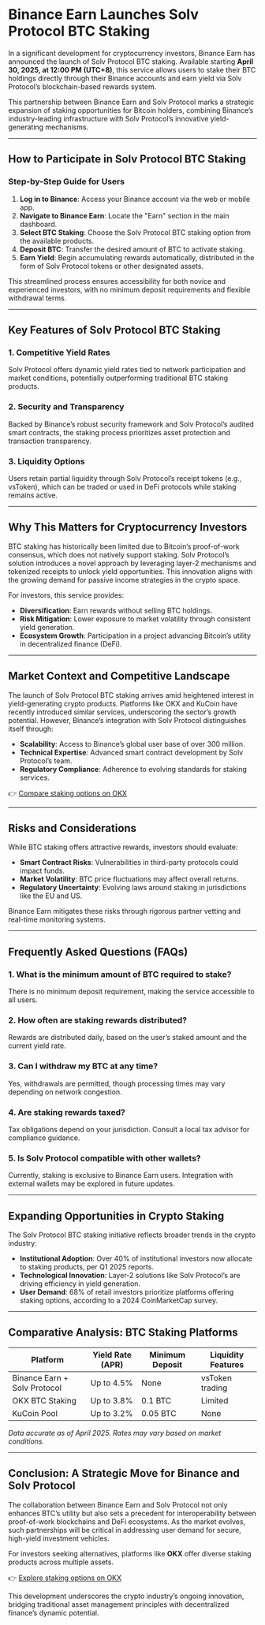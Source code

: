 # Binance Earn Launches Solv Protocol BTC Staking  

In a significant development for cryptocurrency investors, Binance Earn has announced the launch of Solv Protocol BTC staking. Available starting **April 30, 2025, at 12:00 PM (UTC+8)**, this service allows users to stake their BTC holdings directly through their Binance accounts and earn yield via Solv Protocol’s blockchain-based rewards system.  

This partnership between Binance Earn and Solv Protocol marks a strategic expansion of staking opportunities for Bitcoin holders, combining Binance’s industry-leading infrastructure with Solv Protocol’s innovative yield-generating mechanisms.  

---

## How to Participate in Solv Protocol BTC Staking  

### Step-by-Step Guide for Users  
1. **Log in to Binance**: Access your Binance account via the web or mobile app.  
2. **Navigate to Binance Earn**: Locate the "Earn" section in the main dashboard.  
3. **Select BTC Staking**: Choose the Solv Protocol BTC staking option from the available products.  
4. **Deposit BTC**: Transfer the desired amount of BTC to activate staking.  
5. **Earn Yield**: Begin accumulating rewards automatically, distributed in the form of Solv Protocol tokens or other designated assets.  

This streamlined process ensures accessibility for both novice and experienced investors, with no minimum deposit requirements and flexible withdrawal terms.  

---

## Key Features of Solv Protocol BTC Staking  

### 1. **Competitive Yield Rates**  
Solv Protocol offers dynamic yield rates tied to network participation and market conditions, potentially outperforming traditional BTC staking products.  

### 2. **Security and Transparency**  
Backed by Binance’s robust security framework and Solv Protocol’s audited smart contracts, the staking process prioritizes asset protection and transaction transparency.  

### 3. **Liquidity Options**  
Users retain partial liquidity through Solv Protocol’s receipt tokens (e.g., vsToken), which can be traded or used in DeFi protocols while staking remains active.  

---

## Why This Matters for Cryptocurrency Investors  

BTC staking has historically been limited due to Bitcoin’s proof-of-work consensus, which does not natively support staking. Solv Protocol’s solution introduces a novel approach by leveraging layer-2 mechanisms and tokenized receipts to unlock yield opportunities. This innovation aligns with the growing demand for passive income strategies in the crypto space.  

For investors, this service provides:  
- **Diversification**: Earn rewards without selling BTC holdings.  
- **Risk Mitigation**: Lower exposure to market volatility through consistent yield generation.  
- **Ecosystem Growth**: Participation in a project advancing Bitcoin’s utility in decentralized finance (DeFi).  

---

## Market Context and Competitive Landscape  

The launch of Solv Protocol BTC staking arrives amid heightened interest in yield-generating crypto products. Platforms like OKX and KuCoin have recently introduced similar services, underscoring the sector’s growth potential. However, Binance’s integration with Solv Protocol distinguishes itself through:  
- **Scalability**: Access to Binance’s global user base of over 300 million.  
- **Technical Expertise**: Advanced smart contract development by Solv Protocol’s team.  
- **Regulatory Compliance**: Adherence to evolving standards for staking services.  

👉 [Compare staking options on OKX](https://bit.ly/okx-bonus)  

---

## Risks and Considerations  

While BTC staking offers attractive rewards, investors should evaluate:  
- **Smart Contract Risks**: Vulnerabilities in third-party protocols could impact funds.  
- **Market Volatility**: BTC price fluctuations may affect overall returns.  
- **Regulatory Uncertainty**: Evolving laws around staking in jurisdictions like the EU and US.  

Binance Earn mitigates these risks through rigorous partner vetting and real-time monitoring systems.  

---

## Frequently Asked Questions (FAQs)  

### **1. What is the minimum amount of BTC required to stake?**  
There is no minimum deposit requirement, making the service accessible to all users.  

### **2. How often are staking rewards distributed?**  
Rewards are distributed daily, based on the user’s staked amount and the current yield rate.  

### **3. Can I withdraw my BTC at any time?**  
Yes, withdrawals are permitted, though processing times may vary depending on network congestion.  

### **4. Are staking rewards taxed?**  
Tax obligations depend on your jurisdiction. Consult a local tax advisor for compliance guidance.  

### **5. Is Solv Protocol compatible with other wallets?**  
Currently, staking is exclusive to Binance Earn users. Integration with external wallets may be explored in future updates.  

---

## Expanding Opportunities in Crypto Staking  

The Solv Protocol BTC staking initiative reflects broader trends in the crypto industry:  
- **Institutional Adoption**: Over 40% of institutional investors now allocate to staking products, per Q1 2025 reports.  
- **Technological Innovation**: Layer-2 solutions like Solv Protocol’s are driving efficiency in yield generation.  
- **User Demand**: 68% of retail investors prioritize platforms offering staking options, according to a 2024 CoinMarketCap survey.  

---

## Comparative Analysis: BTC Staking Platforms  

| Platform          | Yield Rate (APR) | Minimum Deposit | Liquidity Features |  
|--------------------|------------------|-----------------|--------------------|  
| Binance Earn + Solv Protocol | Up to 4.5%        | None            | vsToken trading    |  
| OKX BTC Staking    | Up to 3.8%        | 0.1 BTC         | Limited            |  
| KuCoin Pool        | Up to 3.2%        | 0.05 BTC        | None               |  

*Data accurate as of April 2025. Rates may vary based on market conditions.*  

---

## Conclusion: A Strategic Move for Binance and Solv Protocol  

The collaboration between Binance Earn and Solv Protocol not only enhances BTC’s utility but also sets a precedent for interoperability between proof-of-work blockchains and DeFi ecosystems. As the market evolves, such partnerships will be critical in addressing user demand for secure, high-yield investment vehicles.  

For investors seeking alternatives, platforms like **OKX** offer diverse staking products across multiple assets.  

👉 [Explore staking options on OKX](https://bit.ly/okx-bonus)  

This development underscores the crypto industry’s ongoing innovation, bridging traditional asset management principles with decentralized finance’s dynamic potential.